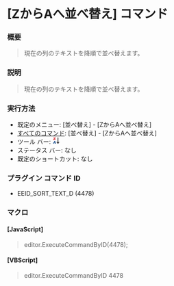 # \[ZからAへ並べ替え\] コマンド

### 概要

> 現在の列のテキストを降順で並べ替えます。

### 説明

> 現在の列のテキストを降順で並べ替えます。

### 実行方法

- 既定のメニュー: \[並べ替え\] \- \[ZからAへ並べ替え\]
- [すべてのコマンド](../../glossary/allcommands): \[並べ替え\] \- \[ZからAへ並べ替え\]
- ツール バー: ![](../../images/sortingz-a.gif)
- ステータス バー: なし
- 既定のショートカット: なし

### プラグイン コマンド ID

- EEID\_SORT\_TEXT\_D (4478)

### マクロ

#### \[JavaScript\]

> editor.ExecuteCommandByID(4478);

#### \[VBScript\]

> editor.ExecuteCommandByID 4478
